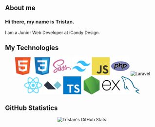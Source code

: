 

## About me
### Hi there, my name is Tristan.
I am a Junior Web Developer at iCandy Design.

## My Technologies
<div align="center">
    <img src="https://raw.githubusercontent.com/devicons/devicon/master/icons/html5/html5-original.svg" alt="HTML5" width="60" height="60">
    <img src="https://raw.githubusercontent.com/devicons/devicon/master/icons/css3/css3-original.svg" alt="CSS3" width="60" height="60">
    <img src="https://raw.githubusercontent.com/devicons/devicon/master/icons/sass/sass-original.svg" alt="SCSS" width="60" height="60">
    <img src="https://raw.githubusercontent.com/devicons/devicon/master/icons/tailwindcss/tailwindcss-original.svg" alt="Tailwind CSS" width="60" height="60">
    <img src="https://raw.githubusercontent.com/devicons/devicon/master/icons/javascript/javascript-original.svg" alt="JavaScript" width="60" height="60">
    <img src="https://raw.githubusercontent.com/devicons/devicon/master/icons/php/php-original.svg" alt="PHP" width="60" height="60">
    <img src="https://raw.githubusercontent.com/laravel/art/master/logo-lockup/5%20SVG/2%20CMYK/1%20Full%20Color/laravel-logolockup-cmyk-red.svg" alt="Laravel" width="100" height="60">
    <img src="https://raw.githubusercontent.com/devicons/devicon/master/icons/react/react-original.svg" alt="React.js" width="60" height="60">
        <img src="https://raw.githubusercontent.com/devicons/devicon/master/icons/alpinejs/alpinejs-original.svg" alt="Alpine.js" width="60" height="60">
    <img src="https://raw.githubusercontent.com/devicons/devicon/master/icons/typescript/typescript-original.svg" alt="TypeScript" width="60" height="60">
    <img src="https://raw.githubusercontent.com/devicons/devicon/master/icons/nodejs/nodejs-original.svg" alt="Node.js" width="60" height="60">
    <img src="https://raw.githubusercontent.com/devicons/devicon/master/icons/express/express-original.svg" alt="Express.js" width="60" height="60">
            <img src="https://raw.githubusercontent.com/devicons/devicon/master/icons/mysql/mysql-original.svg" alt="MySQL" width="60" height="60">
</div>

## GitHub Statistics
<div align="center">
    <img src="https://github-readme-streak-stats.herokuapp.com/?user=THG20203&theme=HighContrast&count_private=true&show_icons=true" alt="Tristan's GitHub Stats">
</div>

